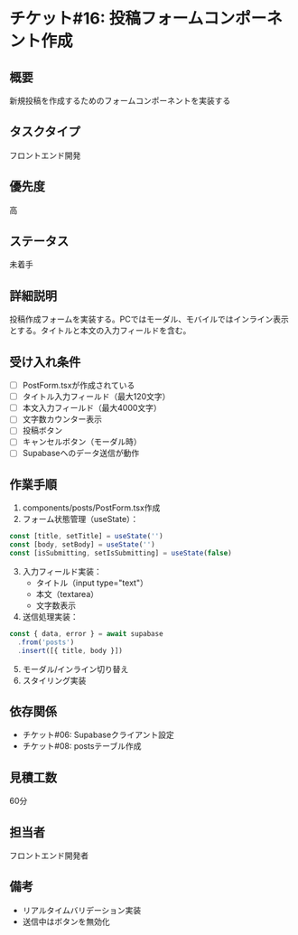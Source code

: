 # チケット#16: 投稿フォームコンポーネント作成

## 概要
新規投稿を作成するためのフォームコンポーネントを実装する

## タスクタイプ
フロントエンド開発

## 優先度
高

## ステータス
未着手

## 詳細説明
投稿作成フォームを実装する。PCではモーダル、モバイルではインライン表示とする。タイトルと本文の入力フィールドを含む。

## 受け入れ条件
- [ ] PostForm.tsxが作成されている
- [ ] タイトル入力フィールド（最大120文字）
- [ ] 本文入力フィールド（最大4000文字）
- [ ] 文字数カウンター表示
- [ ] 投稿ボタン
- [ ] キャンセルボタン（モーダル時）
- [ ] Supabaseへのデータ送信が動作

## 作業手順
1. components/posts/PostForm.tsx作成
2. フォーム状態管理（useState）：
```typescript
const [title, setTitle] = useState('')
const [body, setBody] = useState('')
const [isSubmitting, setIsSubmitting] = useState(false)
```
3. 入力フィールド実装：
   - タイトル（input type="text"）
   - 本文（textarea）
   - 文字数表示
4. 送信処理実装：
```typescript
const { data, error } = await supabase
  .from('posts')
  .insert([{ title, body }])
```
5. モーダル/インライン切り替え
6. スタイリング実装

## 依存関係
- チケット#06: Supabaseクライアント設定
- チケット#08: postsテーブル作成

## 見積工数
60分

## 担当者
フロントエンド開発者

## 備考
- リアルタイムバリデーション実装
- 送信中はボタンを無効化